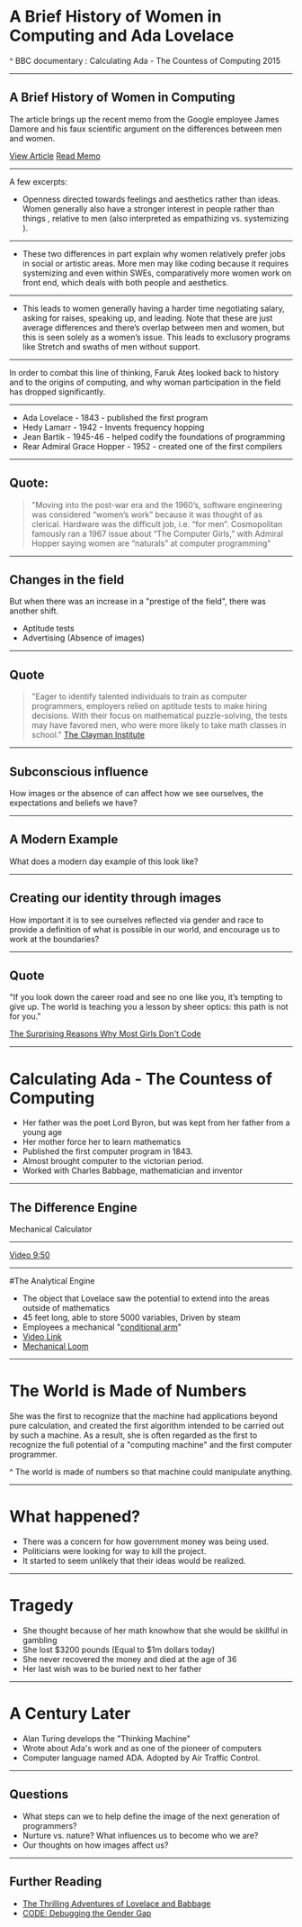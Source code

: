 # A Brief History of Women in Computing and Ada Lovelace

^ BBC documentary : Calculating Ada - The Countess of Computing 2015

---

## A Brief History of Women in Computing

The article brings up the recent memo from the Google employee James Damore and his faux scientific argument on the differences between men and women.

[View Article](https://hackernoon.com/@kurafire?source=post_header_lockup)
[Read Memo](https://assets.documentcloud.org/documents/3914586/Googles-Ideological-Echo-Chamber.pdf)

---

A few excerpts:

- Openness directed towards feelings and aesthetics rather than ideas. Women generally also have a stronger interest in  people rather than things , relative to men (also interpreted as  empathizing vs. systemizing ).

---

- These two differences in part explain why women relatively prefer jobs in social or  artistic areas. More men may like coding because it requires systemizing and even within SWEs, comparatively more women work on front end, which deals with both
people and aesthetics.

---

- This leads to women generally having a harder time negotiating salary, asking for raises, speaking up, and leading. Note that these are just average differences and there’s overlap between men and women, but this is seen solely as a women’s issue. This leads to exclusory programs like Stretch and swaths of men without support.

---

In order to combat this line of thinking, Faruk Ateş looked back to history and to the origins of computing, and why woman participation in the field has dropped significantly.

---

- Ada Lovelace - 1843 - published the first program
- Hedy Lamarr - 1942 - Invents frequency hopping
- Jean Bartik - 1945-46 - helped codify the foundations of programming
- Rear Admiral Grace Hopper - 1952 - created one of the first compilers

---
## Quote:
> "Moving into the post-war era and the 1960’s, software engineering was considered “women’s work” because it was thought of as clerical. Hardware was the difficult job, i.e. “for men”. Cosmopolitan famously ran a 1967 issue about “The Computer Girls,” with Admiral Hopper saying women are “naturals” at computer programming"

---
## Changes in the field
But when there was an increase in a "prestige of the field", there was another shift.
- Aptitude tests
- Advertising (Absence of images)

---
## Quote
>"Eager to identify talented individuals to train as computer programmers, employers relied on aptitude tests to make hiring decisions. With their focus on mathematical puzzle-solving, the tests may have favored men, who were more likely to take math classes in school."
[The Clayman Institute](http://gender.stanford.edu/news/2011/researcher-reveals-how-“computer-geeks”-replaced-“computergirls”)

---

## Subconscious influence
How images or the absence of can affect how we see ourselves, the expectations and beliefs we have?

---

##  A Modern Example
What does a modern day example of this look like?

---
## Creating our identity through images
How important it is to see ourselves reflected via gender and race to provide a definition of what is possible in our world, and encourage us to work at the boundaries?

---
## Quote

"If you look down the career road and see no one like you, it’s tempting to give up. The world is teaching you a lesson by sheer optics: this path is not for you."

[The Surprising Reasons Why Most Girls Don't Code](http://fortune.com/2016/03/09/girls-who-code-international-womens-day/)

---

# Calculating Ada - The Countess of Computing
- Her father was the poet Lord Byron, but was kept from her father from a young age
- Her mother force her to learn mathematics
- Published the first computer program in 1843.
- Almost brought computer to the victorian period.
- Worked with Charles Babbage, mathematician and inventor

---
## The Difference Engine

Mechanical Calculator

---

[Video 9:50](https://www.youtube.com/watch?v=QgUVrzkQgds?t=30s)

---

#The Analytical Engine
- The object that Lovelace saw the potential to extend into the areas outside of mathematics
- 45 feet long, able to store 5000 variables, Driven by steam
- Employees a mechanical "[conditional arm](https://www.thingiverse.com/thing:809847)"
- [Video Link](https://www.youtube.com/watch?v=QgUVrzkQgds?t=55s)
- [Mechanical Loom](https://www.youtube.com/watch?v=QgUVrzkQgds?t=24m30s)

---
# The World is Made of Numbers
She was the first to recognize that the machine had applications beyond pure calculation, and created the first algorithm intended to be carried out by such a machine. As a result, she is often regarded as the first to recognize the full potential of a "computing machine" and the first computer programmer.

^ The world is made of numbers so that machine could manipulate anything.

---
# What happened?
- There was a concern for how government money was being used.
- Politicians were looking for way to kill the project.
- It started to seem unlikely that their ideas would be realized.

---

# Tragedy
- She thought because of her math knowhow that she would be skillful in gambling
- She lost $3200 pounds (Equal to $1m dollars today)
- She never recovered the money and died at the age of 36
- Her last wish was to be buried next to her father

--- 

# A Century Later

- Alan Turing develops the "Thinking Machine"
- Wrote about Ada's work and as one of the pioneer of computers
- Computer language named ADA. Adopted by Air Traffic Control.

---

## Questions
- What steps can we to help define the image of the next generation of programmers?
- Nurture vs. nature? What influences us to become who we are?
- Our thoughts on how images affect us?

---
## Further Reading
- [The Thrilling Adventures of Lovelace and Babbage](https://en.wikipedia.org/wiki/The_Thrilling_Adventures_of_Lovelace_and_Babbage)
- [CODE: Debugging the Gender Gap](https://www.netflix.com/title/80130565)
